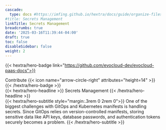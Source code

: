 ```yaml
---
cascade:
  type: docs #https://imfing.github.io/hextra/docs/guide/organize-files/#layouts
#title: Secrets Management
linkTitle: Secrets Management
breadcrumbs: true
date: '2025-03-16T11:39:44-04:00'
draft: true
toc: false
disableSidebar: false
weight: 2
---
```


<!-- markdownlint-disable MD033 MD034-->
{{< hextra/hero-badge link="https://github.com/evocloud-dev/evocloud-paas-docs">}}
  <div class="hx-w-2 hx-h-2 hx-rounded-full hx-bg-primary-400"></div>
  Contribute
  {{< icon name="arrow-circle-right" attributes="height=14" >}}
{{< /hextra/hero-badge >}}

<div class="hx-mt-6 hx-mb-6">
{{< hextra/hero-headline >}}
  Secrets Management
{{< /hextra/hero-headline >}}
</div>

<div class="hx-mb-12">
{{< hextra/hero-subtitle style="margin:.3rem 0 2rem 0">}}
  One of the biggest challenges with GitOps and Kubernetes manifests is handling secrets. 
  Since GitOps relies on version-controlled manifests, storing sensitive data like API keys, 
  database passwords, and authentication tokens securely becomes a problem.
{{< /hextra/hero-subtitle >}}
</div>


